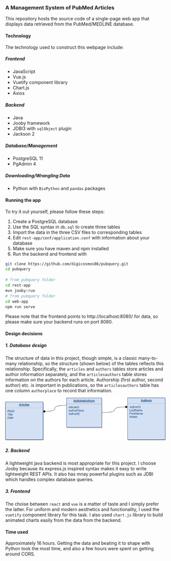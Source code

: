 ### A Management System of PubMed Articles

This repository hosts the source code of a single-page web app that displays data retrieved from the PubMed/MEDLINE database. 

#### Technology

The technology used to construct this webpage include:

##### Frontend

* JavaScript
* Vue.js
* Vuetify component library
* Chart.js
* Axios

##### Backend

* Java
* Jooby framework
* JDBI3 with `sqlObject` plugin
* Jackson 2

##### Database/Management

* PostgreSQL 11
* PgAdmin 4

##### Downloading/Wrangling Data

* Python with `BioPython` and `pandas` packages

#### Running the app

To try it out yourself, please follow these steps:

1. Create a PostgreSQL database
2. Use the SQL syntax in `db.sql` to create three tables
3. Import the data in the three CSV files to corresponding tables
4. Edit `rest-app/conf/application.conf` with information about your database
5. Make sure you have maven and npm installed
6. Run the backend and frontend with

```bash
git clone https://github.com/digicosmos86/pubquery.git
cd pubquery

# from pubquery folder
cd rest-app
mvn jooby:run
# from pubquery folder
cd web-app
npm run serve
```

Please note that the frontend points to http://localhost:8080/ for data, so please make sure your backend runs on port 8080.

#### Design decisions

##### 1. Database design

The structure of data in this project, though simple, is a classic many-to-many relationship, so the structure (shown below) of the tables reflects this relationship. Specifically, the `articles` and `authors` tables store articles and author information separately, and the `articlesauthors` table stores information on the authors for each article. Authorship (first author, second author) etc. is important in publications, so the `articlesauthors` table has one column `authorplace` to record that information.

![ER Diagram](https://github.com/digicosmos86/pubquery/blob/master/relationship%20diagram.png?raw=true)

##### 2. Backend

A lightweight java backend is most appropriate for this project. I choose Jooby because its express.js inspired syntax makes it easy to write lightweight REST APIs. It also has mnay powerful plugins such as JDBI which handles complex database queries.

##### 3. Frontend

The choise between `react` and `vue` is a matter of taste and I simply prefer the latter. For uniform and modern aesthetics and functionality, I used the `vuetify` component library for this task. I also used `chart.js` library to build animated charts easily from the data from the backend.

#### Time used

Approximately 16 hours. Getting the data and beating it to shape with Python took the most time, and also a few hours were spent on getting around CORS.